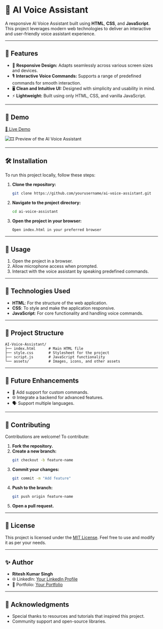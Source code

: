 # 🌟 AI Voice Assistant

A responsive AI Voice Assistant built using **HTML**, **CSS**, and **JavaScript**. This project leverages modern web technologies to deliver an interactive and user-friendly voice assistant experience.

---

## 🚀 Features

- 🎨 **Responsive Design:** Adapts seamlessly across various screen sizes and devices.
- 🎙️ **Interactive Voice Commands:** Supports a range of predefined commands for smooth interaction.
- 🖥️ **Clean and Intuitive UI:** Designed with simplicity and usability in mind.
- ⚡ **Lightweight:** Built using only HTML, CSS, and vanilla JavaScript.

---

## 🎥 Demo

[🔗 Live Demo](https://riteshsinghcs.github.io/AI-Voice-Assistance/) 

![🎞️ Preview of the AI Voice Assistant]([![Screenshot-2025-01-17-000849.png](https://i.postimg.cc/C5w8Ljzy/Screenshot-2025-01-17-000849.png)](https://postimg.cc/gXBjgLV4)) 

---

## 🛠️ Installation

To run this project locally, follow these steps:

1. **Clone the repository:**
   ```bash
   git clone https://github.com/yourusername/ai-voice-assistant.git
   ```

2. **Navigate to the project directory:**
   ```bash
   cd ai-voice-assistant
   ```

3. **Open the project in your browser:**
   ```
   Open index.html in your preferred browser
   ```

---

## 📖 Usage

1. Open the project in a browser.
2. Allow microphone access when prompted.
3. Interact with the voice assistant by speaking predefined commands.

---

## 🔧 Technologies Used

- **HTML**: For the structure of the web application.
- **CSS**: To style and make the application responsive.
- **JavaScript**: For core functionality and handling voice commands.

---

## 📂 Project Structure

```
AI-Voice-Assistant/
├── index.html      # Main HTML file
├── style.css       # Stylesheet for the project
├── script.js       # JavaScript functionality
└── assets/         # Images, icons, and other assets
```

---

## 🌟 Future Enhancements

- 🔄 Add support for custom commands.
- 🌐 Integrate a backend for advanced features.
- 🗣️ Support multiple languages.

---

## 🤝 Contributing

Contributions are welcome! To contribute:

1. **Fork the repository.**
2. **Create a new branch:**
   ```bash
   git checkout -b feature-name
   ```
3. **Commit your changes:**
   ```bash
   git commit -m "Add feature"
   ```
4. **Push to the branch:**
   ```bash
   git push origin feature-name
   ```
5. **Open a pull request.**

---

## 📜 License

This project is licensed under the [MIT License](LICENSE). Feel free to use and modify it as per your needs.

---

## ✨ Author

- **Ritesh Kumar Singh**
- 🌐 LinkedIn: [Your LinkedIn Profile](#)
- 🌟 Portfolio: [Your Portfolio](#)

---

## 🙏 Acknowledgments

- Special thanks to resources and tutorials that inspired this project.
- Community support and open-source libraries.

